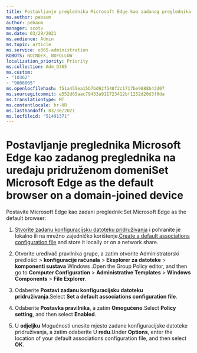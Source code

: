 ```yaml
---
title: Postavljanje preglednika Microsoft Edge kao zadanog preglednika na uređaju pridruženom domeni
ms.author: pebaum
author: pebaum
manager: scotv
ms.date: 03/29/2021
ms.audience: Admin
ms.topic: article
ms.service: o365-administration
ROBOTS: NOINDEX, NOFOLLOW
localization_priority: Priority
ms.collection: Adm_O365
ms.custom:
- "10362"
- "9006005"
ms.openlocfilehash: f51a455ea15b7bd92f548f2c1717be9888b43d07
ms.sourcegitcommit: e552d65aac79433a911723412bf1252d20d3f0da
ms.translationtype: MT
ms.contentlocale: hr-HR
ms.lasthandoff: 03/30/2021
ms.locfileid: "51491371"
---
```

# <a name="set-microsoft-edge-as-the-default-browser-on-a-domain-joined-device"></a><span data-ttu-id="d36dc-102">Postavljanje preglednika Microsoft Edge kao zadanog preglednika na uređaju pridruženom domeni</span><span class="sxs-lookup"><span data-stu-id="d36dc-102">Set Microsoft Edge as the default browser on a domain-joined device</span></span>

<span data-ttu-id="d36dc-103">Postavite Microsoft Edge kao zadani preglednik:</span><span class="sxs-lookup"><span data-stu-id="d36dc-103">Set Microsoft Edge as the default browser:</span></span> 

1. <span data-ttu-id="d36dc-104">[Stvorite zadanu konfiguracijsku datoteku pridruživanja](https://go.microsoft.com/fwlink/?linkid=2132437) i pohranite je lokalno ili na mrežno zajedničko korištenje.</span><span class="sxs-lookup"><span data-stu-id="d36dc-104">[Create a default associations configuration file](https://go.microsoft.com/fwlink/?linkid=2132437) and store it locally or on a network share.</span></span>

1. <span data-ttu-id="d36dc-105">Otvorite uređivač pravilnika grupe, a zatim otvorite Administratorski predlošci  >  **konfiguracije računala**  >  **Eksplorer za datoteke**  >  **komponenti sustava** Windows .</span><span class="sxs-lookup"><span data-stu-id="d36dc-105">Open the Group Policy editor, and then go to **Computer Configuration** > **Administrative Templates** > **Windows Components** > **File Explorer**.</span></span>

1. <span data-ttu-id="d36dc-106">Odaberite **Postavi zadanu konfiguracijsku datoteku pridruživanja**.</span><span class="sxs-lookup"><span data-stu-id="d36dc-106">Select **Set a default associations configuration file**.</span></span>

1. <span data-ttu-id="d36dc-107">Odaberite **Postavka pravilnika**, a zatim **Omogućeno**.</span><span class="sxs-lookup"><span data-stu-id="d36dc-107">Select **Policy setting**, and then select **Enabled**.</span></span>

1. <span data-ttu-id="d36dc-108">U **odjeljku** Mogućnosti unesite mjesto zadane konfiguracijske datoteke pridruživanja, a zatim odaberite U **redu**.</span><span class="sxs-lookup"><span data-stu-id="d36dc-108">Under **Options**, enter the location of your default associations configuration file, and then select **OK**.</span></span>

